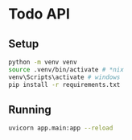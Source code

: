 # Todo API

## Setup

```bash
python -m venv venv
source .venv/bin/activate # *nix
venv\Scripts\activate # windows
pip install -r requirements.txt
```

## Running

```bash
uvicorn app.main:app --reload
```